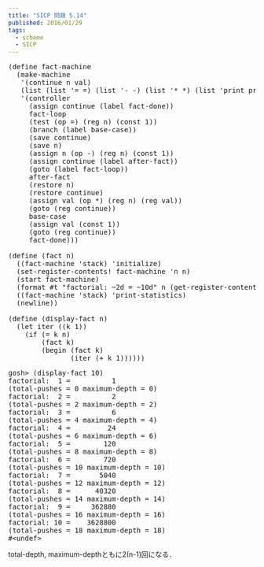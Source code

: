 ```yaml
---
title: "SICP 問題 5.14"
published: 2016/01/29
tags:
  - scheme
  - SICP
---
```



<pre class="code lang-scheme" data-lang="scheme" data-unlink><span class="synSpecial">(</span><span class="synStatement">define</span> fact-machine
  <span class="synSpecial">(</span>make-machine
   <span class="synSpecial">'(</span>continue n val<span class="synSpecial">)</span>
   <span class="synSpecial">(</span><span class="synIdentifier">list</span> <span class="synSpecial">(</span><span class="synIdentifier">list</span> <span class="synSpecial">'</span>= <span class="synIdentifier">=</span><span class="synSpecial">)</span> <span class="synSpecial">(</span><span class="synIdentifier">list</span> <span class="synSpecial">'</span>- <span class="synIdentifier">-</span><span class="synSpecial">)</span> <span class="synSpecial">(</span><span class="synIdentifier">list</span> <span class="synSpecial">'</span>* <span class="synIdentifier">*</span><span class="synSpecial">)</span> <span class="synSpecial">(</span><span class="synIdentifier">list</span> <span class="synSpecial">'</span>print print<span class="synSpecial">))</span>
   <span class="synSpecial">'(</span>controller
     <span class="synSpecial">(</span>assign continue <span class="synSpecial">(</span>label fact-done<span class="synSpecial">))</span>
     fact-loop
     <span class="synSpecial">(</span>test <span class="synSpecial">(</span>op =<span class="synSpecial">)</span> <span class="synSpecial">(</span>reg n<span class="synSpecial">)</span> <span class="synSpecial">(</span>const <span class="synConstant">1</span><span class="synSpecial">))</span>
     <span class="synSpecial">(</span>branch <span class="synSpecial">(</span>label base-case<span class="synSpecial">))</span>
     <span class="synSpecial">(</span>save continue<span class="synSpecial">)</span>
     <span class="synSpecial">(</span>save n<span class="synSpecial">)</span>
     <span class="synSpecial">(</span>assign n <span class="synSpecial">(</span>op -<span class="synSpecial">)</span> <span class="synSpecial">(</span>reg n<span class="synSpecial">)</span> <span class="synSpecial">(</span>const <span class="synConstant">1</span><span class="synSpecial">))</span>
     <span class="synSpecial">(</span>assign continue <span class="synSpecial">(</span>label after-fact<span class="synSpecial">))</span>
     <span class="synSpecial">(</span>goto <span class="synSpecial">(</span>label fact-loop<span class="synSpecial">))</span>
     after-fact
     <span class="synSpecial">(</span>restore n<span class="synSpecial">)</span>
     <span class="synSpecial">(</span>restore continue<span class="synSpecial">)</span>
     <span class="synSpecial">(</span>assign val <span class="synSpecial">(</span>op *<span class="synSpecial">)</span> <span class="synSpecial">(</span>reg n<span class="synSpecial">)</span> <span class="synSpecial">(</span>reg val<span class="synSpecial">))</span>
     <span class="synSpecial">(</span>goto <span class="synSpecial">(</span>reg continue<span class="synSpecial">))</span>
     base-case
     <span class="synSpecial">(</span>assign val <span class="synSpecial">(</span>const <span class="synConstant">1</span><span class="synSpecial">))</span>
     <span class="synSpecial">(</span>goto <span class="synSpecial">(</span>reg continue<span class="synSpecial">))</span>
     fact-done<span class="synSpecial">)))</span>

<span class="synSpecial">(</span><span class="synStatement">define</span> <span class="synSpecial">(</span>fact n<span class="synSpecial">)</span>
  <span class="synSpecial">((</span>fact-machine <span class="synSpecial">'</span>stack<span class="synSpecial">)</span> <span class="synSpecial">'</span>initialize<span class="synSpecial">)</span>
  <span class="synSpecial">(</span>set-register-contents! fact-machine <span class="synSpecial">'</span>n n<span class="synSpecial">)</span>
  <span class="synSpecial">(</span>start fact-machine<span class="synSpecial">)</span>
  <span class="synSpecial">(</span>format <span class="synConstant">#t</span> <span class="synConstant">&quot;factorial: ~2d = ~10d&quot;</span> n <span class="synSpecial">(</span>get-register-contents fact-machine <span class="synSpecial">'</span>val<span class="synSpecial">))</span>
  <span class="synSpecial">((</span>fact-machine <span class="synSpecial">'</span>stack<span class="synSpecial">)</span> <span class="synSpecial">'</span>print-statistics<span class="synSpecial">)</span>
  <span class="synSpecial">(</span><span class="synIdentifier">newline</span><span class="synSpecial">))</span>

<span class="synSpecial">(</span><span class="synStatement">define</span> <span class="synSpecial">(</span>display-fact n<span class="synSpecial">)</span>
  <span class="synSpecial">(</span><span class="synStatement">let</span> iter <span class="synSpecial">((</span>k <span class="synConstant">1</span><span class="synSpecial">))</span>
    <span class="synSpecial">(</span><span class="synStatement">if</span> <span class="synSpecial">(</span><span class="synIdentifier">=</span> k n<span class="synSpecial">)</span>
        <span class="synSpecial">(</span>fact k<span class="synSpecial">)</span>
        <span class="synSpecial">(</span><span class="synStatement">begin</span> <span class="synSpecial">(</span>fact k<span class="synSpecial">)</span>
               <span class="synSpecial">(</span>iter <span class="synSpecial">(</span><span class="synIdentifier">+</span> k <span class="synConstant">1</span><span class="synSpecial">))))))</span>
</pre>




<pre class="code lang-scheme" data-lang="scheme" data-unlink>gosh&gt; <span class="synSpecial">(</span>display-fact <span class="synConstant">10</span><span class="synSpecial">)</span>
factorial:  <span class="synConstant">1</span> <span class="synIdentifier">=</span>          <span class="synConstant">1</span>
<span class="synSpecial">(</span>total-pushes <span class="synIdentifier">=</span> <span class="synConstant">0</span> maximum-depth <span class="synIdentifier">=</span> <span class="synConstant">0</span><span class="synSpecial">)</span>
factorial:  <span class="synConstant">2</span> <span class="synIdentifier">=</span>          <span class="synConstant">2</span>
<span class="synSpecial">(</span>total-pushes <span class="synIdentifier">=</span> <span class="synConstant">2</span> maximum-depth <span class="synIdentifier">=</span> <span class="synConstant">2</span><span class="synSpecial">)</span>
factorial:  <span class="synConstant">3</span> <span class="synIdentifier">=</span>          <span class="synConstant">6</span>
<span class="synSpecial">(</span>total-pushes <span class="synIdentifier">=</span> <span class="synConstant">4</span> maximum-depth <span class="synIdentifier">=</span> <span class="synConstant">4</span><span class="synSpecial">)</span>
factorial:  <span class="synConstant">4</span> <span class="synIdentifier">=</span>         <span class="synConstant">24</span>
<span class="synSpecial">(</span>total-pushes <span class="synIdentifier">=</span> <span class="synConstant">6</span> maximum-depth <span class="synIdentifier">=</span> <span class="synConstant">6</span><span class="synSpecial">)</span>
factorial:  <span class="synConstant">5</span> <span class="synIdentifier">=</span>        <span class="synConstant">120</span>
<span class="synSpecial">(</span>total-pushes <span class="synIdentifier">=</span> <span class="synConstant">8</span> maximum-depth <span class="synIdentifier">=</span> <span class="synConstant">8</span><span class="synSpecial">)</span>
factorial:  <span class="synConstant">6</span> <span class="synIdentifier">=</span>        <span class="synConstant">720</span>
<span class="synSpecial">(</span>total-pushes <span class="synIdentifier">=</span> <span class="synConstant">10</span> maximum-depth <span class="synIdentifier">=</span> <span class="synConstant">10</span><span class="synSpecial">)</span>
factorial:  <span class="synConstant">7</span> <span class="synIdentifier">=</span>       <span class="synConstant">5040</span>
<span class="synSpecial">(</span>total-pushes <span class="synIdentifier">=</span> <span class="synConstant">12</span> maximum-depth <span class="synIdentifier">=</span> <span class="synConstant">12</span><span class="synSpecial">)</span>
factorial:  <span class="synConstant">8</span> <span class="synIdentifier">=</span>      <span class="synConstant">40320</span>
<span class="synSpecial">(</span>total-pushes <span class="synIdentifier">=</span> <span class="synConstant">14</span> maximum-depth <span class="synIdentifier">=</span> <span class="synConstant">14</span><span class="synSpecial">)</span>
factorial:  <span class="synConstant">9</span> <span class="synIdentifier">=</span>     <span class="synConstant">362880</span>
<span class="synSpecial">(</span>total-pushes <span class="synIdentifier">=</span> <span class="synConstant">16</span> maximum-depth <span class="synIdentifier">=</span> <span class="synConstant">16</span><span class="synSpecial">)</span>
factorial: <span class="synConstant">10</span> <span class="synIdentifier">=</span>    <span class="synConstant">3628800</span>
<span class="synSpecial">(</span>total-pushes <span class="synIdentifier">=</span> <span class="synConstant">18</span> maximum-depth <span class="synIdentifier">=</span> <span class="synConstant">18</span><span class="synSpecial">)</span>
<span class="synError">#&lt;undef&gt;</span>
</pre>


<p>total-depth, maximum-depthともに2(n-1)回になる．</p>

